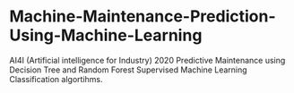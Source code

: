 # Machine-Maintenance-Prediction-Using-Machine-Learning
AI4I (Artificial intelligence for Industry) 2020 Predictive Maintenance using Decision Tree and Random Forest Supervised Machine Learning Classification algortihms.
